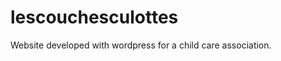 lescouchesculottes
==================

Website developed with wordpress for a child care association.  
